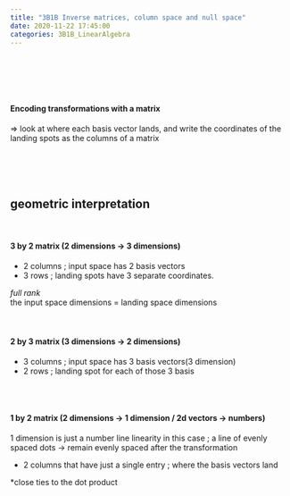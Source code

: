 ```yaml
---
title: "3B1B Inverse matrices, column space and null space"	
date: 2020-11-22 17:45:00	
categories: 3B1B_LinearAlgebra
---	
```

<br>
<br>
<br>
<br>
<h4>Encoding transformations with a matrix </h4>
=> look at where each basis vector lands, and write the coordinates of the landing spots as the columns of a matrix <br>
<br>
<br>
<br>
<br>
<h2>geometric interpretation</h2>
<br>
  <h4>3 by 2 matrix  (2 dimensions -> 3 dimensions)</h4>
  <ul>
  <li>2 columns ;  input space has 2 basis vectors</li>
  <li>3 rows ; landing spots have 3 separate coordinates.</li>
  </ul>
  <em>full rank</em><br>
  the input space dimensions = landing space dimensions<br>
<br>
<br>
<h4>2 by 3 matrix (3 dimensions -> 2 dimensions)</h4>
  <ul>
  <li>3 columns ; input space has 3 basis vectors(3 dimension)</li>
  <li>2 rows ; landing spot for each of those 3 basis</li>
   </ul>
<br>
<br>
<h4>1 by 2 matrix (2 dimensions -> 1 dimension / 2d vectors -> numbers)</h4>
  1 dimension is just a number line
  linearity in this case ;  a line of evenly spaced dots -> remain evenly spaced after the        transformation <ul>
  <li>2 columns that have just a single entry ; where the basis vectors land</li>
  </ul>
  *close ties to the dot product
</ul>

